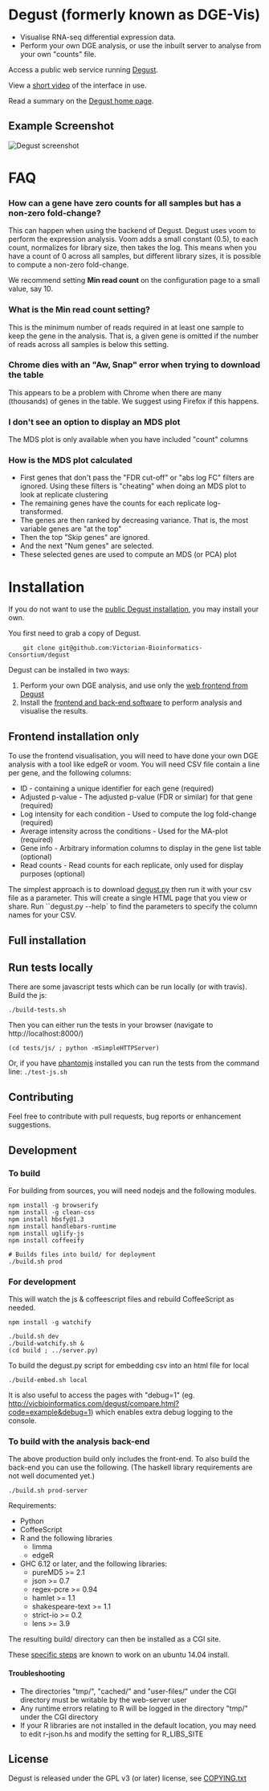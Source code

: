 # Degust (formerly known as DGE-Vis)

* Visualise RNA-seq differential expression data.
* Perform your own DGE analysis, or use the inbuilt server to analyse from your own "counts" file.

Access a public web service running [Degust](http://www.vicbioinformatics.com/degust).

View a [short video](https://www.youtube.com/watch?v=ucucQ_LtZ1g) of the interface in use.

Read a summary on the <a href='http://victorian-bioinformatics-consortium.github.io/degust/'>Degust home page</a>.

## Example Screenshot

![Degust screenshot](screenshot-2.png)

# FAQ

### How can a gene have zero counts for all samples but has a non-zero fold-change?

This can happen when using the backend of Degust.  Degust uses voom to perform the expression analysis.  Voom adds a small constant (0.5), to each count, normalizes for library size, then takes the log.  This means when you have a count of 0 across all samples, but different library sizes, it is possible to compute a non-zero fold-change.

We recommend setting **Min read count** on the configuration page to a small value, say 10.

### What is the **Min read count** setting?

This is the minimum number of reads required in at least one sample to keep the gene in the analysis.  That is, a given gene is omitted if the number of reads across all samples is below this setting.

### Chrome dies with an "Aw, Snap" error when trying to download the table

This appears to be a problem with Chrome when there are many (thousands) of genes in the table.  We suggest using Firefox if this happens.

### I don't see an option to display an MDS plot

The MDS plot is only available when you have included "count" columns

### How is the MDS plot calculated

  * First genes that don't pass the "FDR cut-off" or "abs log FC" filters are ignored.  Using these filters is "cheating" when doing an MDS plot to look at replicate clustering
  * The remaining genes have the counts for each replicate log-transformed.
  * The genes are then ranked by decreasing variance.  That is, the most variable genes are "at the top"
  * Then the top "Skip genes" are ignored.
  * And the next "Num genes" are selected.
  * These selected genes are used to compute an MDS (or PCA) plot

# Installation

If you do not want to use the [public Degust installation](http://www.vicbioinformatics.com/degust), you may install your own.

You first need to grab a copy of Degust.

        git clone git@github.com:Victorian-Bioinformatics-Consortium/degust

Degust can be installed in two ways:

  1. Perform your own DGE analysis, and use only the [web frontend from Degust](#frontend-installation-only)
  2. Install the [frontend and back-end software](#full-installation) to perform analysis and visualise the results.

## Frontend installation only

To use the frontend visualisation, you will need to have done your own DGE analysis with a tool like edgeR or voom.  You will need CSV file contain a line per gene, and the following columns:

  * ID - containing a unique identifier for each gene (required)
  * Adjusted p-value - The adjusted p-value (FDR or similar) for that gene (required)
  * Log intensity for each condition - Used to compute the log fold-change (required)
  * Average intensity across the conditions - Used for the MA-plot (required)
  * Gene info - Arbitrary information columns to display in the gene list table (optional)
  * Read counts - Read counts for each replicate, only used for display purposes (optional)

The simplest approach is to download [degust.py](http://victorian-bioinformatics-consortium.github.io/degust/dist/latest/degust.py) then run it with your csv file as a parameter.  This will create a single HTML page that you view or share.  Run ``degust.py --help` to find the parameters to specify the column names for your CSV.

## Full installation

## Run tests locally

There are some javascript tests which can be run locally (or with travis).  Build the js:

    ./build-tests.sh

Then you can either run the tests in your browser (navigate to http://localhost:8000/)

    (cd tests/js/ ; python -mSimpleHTTPServer)

Or, if you have <a href='http://phantomjs.org/'>phantomjs</a> installed you can run the tests from the command line: `./test-js.sh`

## Contributing ##
Feel free to contribute with pull requests, bug reports or enhancement suggestions.

## Development

### To build
For building from sources, you will need nodejs and the following modules.

    npm install -g browserify
    npm install -g clean-css
    npm install hbsfy@1.3
    npm install handlebars-runtime
    npm install uglify-js
    npm install coffeeify

    # Builds files into build/ for deployment
    ./build.sh prod

### For development
This will watch the js & coffeescript files and rebuild CoffeeScript as needed.

    npm install -g watchify

    ./build.sh dev
    ./build-watchify.sh &
    (cd build ; ../server.py)

To build the degust.py script for embedding csv into an html file for local

    ./build-embed.sh local

It is also useful to access the pages with "debug=1" (eg. http://vicbioinformatics.com/degust/compare.html?code=example&debug=1) which enables extra debug logging to the console.


### To build with the analysis back-end
The above production build only includes the front-end.  To also build the back-end you can use the following.  (The haskell library requirements are not well documented yet.)

    ./build.sh prod-server

Requirements:

  * Python
  * CoffeeScript
  * R and the following libraries
    * limma
    * edgeR
  * GHC 6.12 or later, and the following libraries:
    * pureMD5 >= 2.1
    * json >= 0.7
    * regex-pcre >= 0.94
    * hamlet >= 1.1
    * shakespeare-text >= 1.1
    * strict-io >= 0.2
    * lens >= 3.9

The resulting build/ directory can then be installed as a CGI site.

These [specific steps](README-backend.md) are known to work on an ubuntu 14.04 install.

#### Troubleshooting

  * The directories "tmp/", "cached/" and "user-files/" under the CGI directory must be writable by the web-server user
  * Any runtime errors relating to R will be logged in the directory "tmp/" under the CGI directory
  * If your R libraries are not installed in the default location, you may need to edit r-json.hs and modify the setting for R_LIBS_SITE

## License ##
Degust is released under the GPL v3 (or later) license, see <a href='http://github.com/Victorian-Bioinformatics-Consortium/degust/blob/master/COPYING.txt'>COPYING.txt</a>
